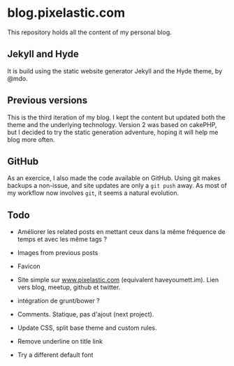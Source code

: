 # blog.pixelastic.com

This repository holds all the content of my personal blog. 

## Jekyll and Hyde

It is build using the static website generator Jekyll and the Hyde theme, by
@mdo.

## Previous versions

This is the third iteration of my blog. I kept the content but updated both the
theme and the underlying technology. Version 2 was based on cakePHP, but
I decided to try the static generation adventure, hoping it will help me blog
more often.

## GitHub

As an exercice, I also made the code available on GitHub. Using git makes
backups a non-issue, and site updates are only a `git push` away. As most of my
workflow now involves `git`, it seems a natural evolution.

## Todo

- Améliorer les related posts en mettant ceux dans la même fréquence de temps
  et avec les même tags ?
- Images from previous posts
- Favicon
- Site simple sur www.pixelastic.com (equivalent haveyoumett.im). Lien vers
  blog, meetup, github et twitter.

- intégration de grunt/bower ?
- Comments. Statique, pas d'ajout (next project).
- Update CSS, split base theme and custom rules.
- Remove underline on title link
- Try a different default font

